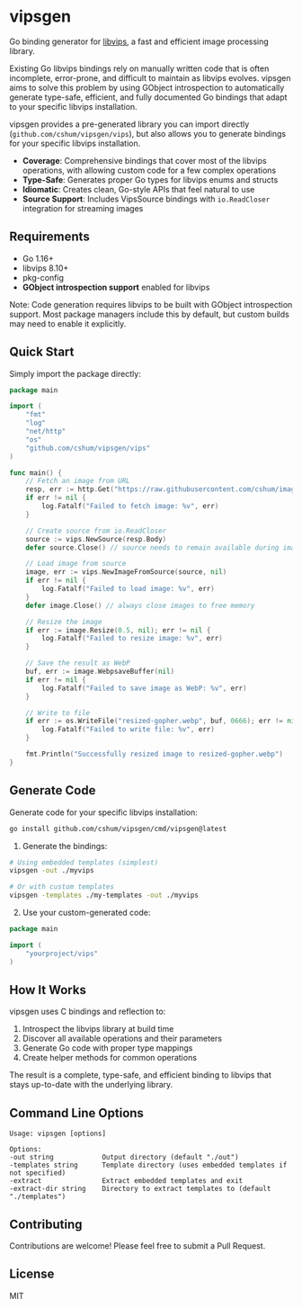 # vipsgen

Go binding generator for [libvips](https://github.com/libvips/libvips), a fast and efficient image processing library.

Existing Go libvips bindings rely on manually written code that is often incomplete, error-prone, and difficult to maintain as libvips evolves. vipsgen aims to solve this problem by using GObject introspection to automatically generate type-safe, efficient, and fully documented Go bindings that adapt to your specific libvips installation.

vipsgen provides a pre-generated library you can import directly (`github.com/cshum/vipsgen/vips`), but also allows you to generate bindings for your specific libvips installation.

- **Coverage**: Comprehensive bindings that cover most of the libvips operations, with allowing custom code for a few complex operations
- **Type-Safe**: Generates proper Go types for libvips enums and structs
- **Idiomatic**: Creates clean, Go-style APIs that feel natural to use
- **Source Support**: Includes VipsSource bindings with `io.ReadCloser` integration for streaming images


## Requirements

- Go 1.16+
- libvips 8.10+
- pkg-config
- **GObject introspection support** enabled for libvips

Note: Code generation requires libvips to be built with GObject introspection support. Most package managers include this by default, but custom builds may need to enable it explicitly.

## Quick Start

Simply import the package directly:

```go
package main

import (
	"fmt"
	"log"
	"net/http"
	"os"
	"github.com/cshum/vipsgen/vips"
)

func main() {
	// Fetch an image from URL
	resp, err := http.Get("https://raw.githubusercontent.com/cshum/imagor/master/testdata/gopher.png")
	if err != nil {
		log.Fatalf("Failed to fetch image: %v", err)
	}

	// Create source from io.ReadCloser
	source := vips.NewSource(resp.Body)
	defer source.Close() // source needs to remain available during image lifetime

	// Load image from source
	image, err := vips.NewImageFromSource(source, nil)
	if err != nil {
		log.Fatalf("Failed to load image: %v", err)
	}
	defer image.Close() // always close images to free memory

	// Resize the image
	if err := image.Resize(0.5, nil); err != nil {
		log.Fatalf("Failed to resize image: %v", err)
	}

	// Save the result as WebP
	buf, err := image.WebpsaveBuffer(nil)
	if err != nil {
		log.Fatalf("Failed to save image as WebP: %v", err)
	}

	// Write to file
	if err := os.WriteFile("resized-gopher.webp", buf, 0666); err != nil {
		log.Fatalf("Failed to write file: %v", err)
	}

	fmt.Println("Successfully resized image to resized-gopher.webp")
}
```

## Generate Code

Generate code for your specific libvips installation:

```bash
go install github.com/cshum/vipsgen/cmd/vipsgen@latest
```

1. Generate the bindings:

```bash
# Using embedded templates (simplest)
vipsgen -out ./myvips

# Or with custom templates
vipsgen -templates ./my-templates -out ./myvips
```

2. Use your custom-generated code:

```go
package main

import (
    "yourproject/vips"
)

```

## How It Works

vipsgen uses C bindings and reflection to:

1. Introspect the libvips library at build time
2. Discover all available operations and their parameters
3. Generate Go code with proper type mappings
4. Create helper methods for common operations

The result is a complete, type-safe, and efficient binding to libvips that stays up-to-date with the underlying library.

## Command Line Options

```
Usage: vipsgen [options]

Options:
-out string            Output directory (default "./out")
-templates string      Template directory (uses embedded templates if not specified)
-extract               Extract embedded templates and exit
-extract-dir string    Directory to extract templates to (default "./templates")
```

## Contributing

Contributions are welcome! Please feel free to submit a Pull Request.

## License

MIT
